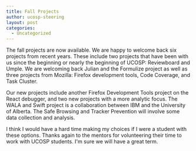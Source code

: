 ```yaml
---
title: Fall Projects
author: ucosp-steering
layout: post
categories:
  - Uncategorized
---
```


The fall projects are now available.  We are happy to welcome back six projects from recent years.  These include two projects that have been with us since the beginning or nearly the beginning of UCOSP: Reviewboard and Umple.  We are welcoming back Julian and the Formulize project as well as three projects from Mozilla: Firefox development tools, Code Coverage, and Task Cluster. 

Our new projects include another Firefox Development Tools project on the React debugger, and two new projects with a more analytic focus.  The WALA and Swift project is a collaboration between IBM and the University of Alberta.  The Safe Browsing and Tracker Prevention will involve some data collection and analysis.

I think I would have a hard time making my choices if I were a student with these options.  Thanks again to the mentors for volunteering their time to work with UCOSP students.  I'm sure we will have a great term.